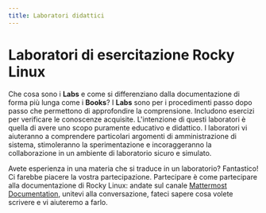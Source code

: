 ```yaml
---
title: Laboratori didattici
---
```


# Laboratori di esercitazione Rocky Linux

Che cosa sono i **Labs** e come si differenziano dalla documentazione di forma più lunga come i **Books**? I **Labs** sono per i procedimenti passo dopo passo che permettono di approfondire la comprensione. Includono esercizi per verificare le conoscenze acquisite. L'intenzione di questi laboratori è quella di avere uno scopo puramente educativo e didattico. I laboratori vi aiuteranno a comprendere particolari argomenti di amministrazione di sistema, stimoleranno la sperimentazione e incoraggeranno la collaborazione in un ambiente di laboratorio sicuro e simulato.

Avete esperienza in una materia che si traduce in un laboratorio? Fantastico! Ci farebbe piacere la vostra partecipazione. Partecipare è come partecipare alla documentazione di Rocky Linux: andate sul canale [Mattermost Documentation](https://chat.rockylinux.org/rocky-linux/channels/documentation), unitevi alla conversazione, fateci sapere cosa volete scrivere e vi aiuteremo a farlo.
